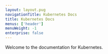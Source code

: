 ```yaml
---
layout: layout.pug
navigationTitle: Kubernetes Docs
title: Kubernetes Docs
menus: ['header']
menuWeight: -1
enterprise: false
---
```


Welcome to the documentation for Kubernetes.
